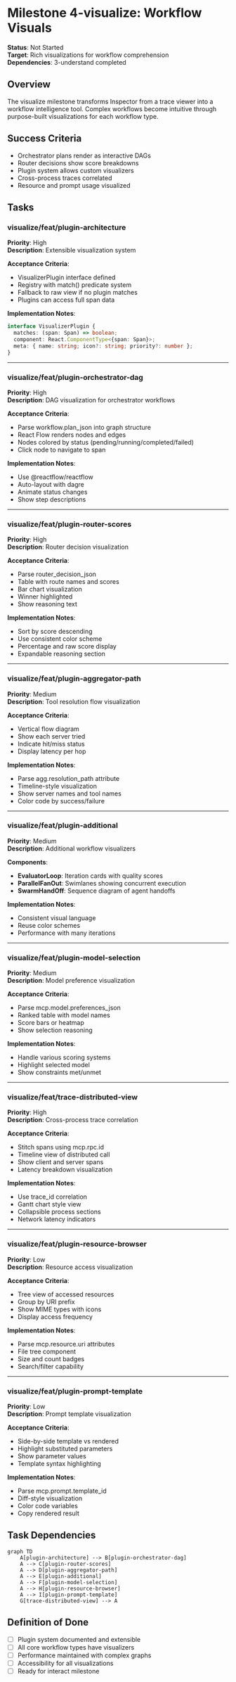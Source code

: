 # Milestone 4-visualize: Workflow Visuals

**Status**: Not Started  
**Target**: Rich visualizations for workflow comprehension  
**Dependencies**: 3-understand completed

## Overview

The visualize milestone transforms Inspector from a trace viewer into a workflow intelligence tool. Complex workflows become intuitive through purpose-built visualizations for each workflow type.

## Success Criteria

- Orchestrator plans render as interactive DAGs
- Router decisions show score breakdowns
- Plugin system allows custom visualizers
- Cross-process traces correlated
- Resource and prompt usage visualized

## Tasks

### visualize/feat/plugin-architecture
**Priority**: High  
**Description**: Extensible visualization system

**Acceptance Criteria**:
- VisualizerPlugin interface defined
- Registry with match() predicate system
- Fallback to raw view if no plugin matches
- Plugins can access full span data

**Implementation Notes**:
```typescript
interface VisualizerPlugin {
  matches: (span: Span) => boolean;
  component: React.ComponentType<{span: Span}>;
  meta: { name: string; icon?: string; priority?: number };
}
```

---

### visualize/feat/plugin-orchestrator-dag
**Priority**: High  
**Description**: DAG visualization for orchestrator workflows

**Acceptance Criteria**:
- Parse workflow.plan_json into graph structure
- React Flow renders nodes and edges
- Nodes colored by status (pending/running/completed/failed)
- Click node to navigate to span

**Implementation Notes**:
- Use @reactflow/reactflow
- Auto-layout with dagre
- Animate status changes
- Show step descriptions

---

### visualize/feat/plugin-router-scores
**Priority**: High  
**Description**: Router decision visualization

**Acceptance Criteria**:
- Parse router_decision_json
- Table with route names and scores
- Bar chart visualization
- Winner highlighted
- Show reasoning text

**Implementation Notes**:
- Sort by score descending
- Use consistent color scheme
- Percentage and raw score display
- Expandable reasoning section

---

### visualize/feat/plugin-aggregator-path
**Priority**: Medium  
**Description**: Tool resolution flow visualization

**Acceptance Criteria**:
- Vertical flow diagram
- Show each server tried
- Indicate hit/miss status
- Display latency per hop

**Implementation Notes**:
- Parse agg.resolution_path attribute
- Timeline-style visualization
- Show server names and tool names
- Color code by success/failure

---

### visualize/feat/plugin-additional
**Priority**: Medium  
**Description**: Additional workflow visualizers

**Components**:
- **EvaluatorLoop**: Iteration cards with quality scores
- **ParallelFanOut**: Swimlanes showing concurrent execution
- **SwarmHandOff**: Sequence diagram of agent handoffs

**Implementation Notes**:
- Consistent visual language
- Reuse color schemes
- Performance with many iterations

---

### visualize/feat/plugin-model-selection
**Priority**: Medium  
**Description**: Model preference visualization

**Acceptance Criteria**:
- Parse mcp.model.preferences_json
- Ranked table with model names
- Score bars or heatmap
- Show selection reasoning

**Implementation Notes**:
- Handle various scoring systems
- Highlight selected model
- Show constraints met/unmet

---

### visualize/feat/trace-distributed-view
**Priority**: High  
**Description**: Cross-process trace correlation

**Acceptance Criteria**:
- Stitch spans using mcp.rpc.id
- Timeline view of distributed call
- Show client and server spans
- Latency breakdown visualization

**Implementation Notes**:
- Use trace_id correlation
- Gantt chart style view
- Collapsible process sections
- Network latency indicators

---

### visualize/feat/plugin-resource-browser
**Priority**: Low  
**Description**: Resource access visualization

**Acceptance Criteria**:
- Tree view of accessed resources
- Group by URI prefix
- Show MIME types with icons
- Display access frequency

**Implementation Notes**:
- Parse mcp.resource.uri attributes
- File tree component
- Size and count badges
- Search/filter capability

---

### visualize/feat/plugin-prompt-template
**Priority**: Low  
**Description**: Prompt template visualization

**Acceptance Criteria**:
- Side-by-side template vs rendered
- Highlight substituted parameters
- Show parameter values
- Template syntax highlighting

**Implementation Notes**:
- Parse mcp.prompt.template_id
- Diff-style visualization
- Color code variables
- Copy rendered result

## Task Dependencies

```mermaid
graph TD
    A[plugin-architecture] --> B[plugin-orchestrator-dag]
    A --> C[plugin-router-scores]
    A --> D[plugin-aggregator-path]
    A --> E[plugin-additional]
    A --> F[plugin-model-selection]
    A --> H[plugin-resource-browser]
    A --> I[plugin-prompt-template]
    G[trace-distributed-view] --> A
```

## Definition of Done

- [ ] Plugin system documented and extensible
- [ ] All core workflow types have visualizers
- [ ] Performance maintained with complex graphs
- [ ] Accessibility for all visualizations
- [ ] Ready for interact milestone